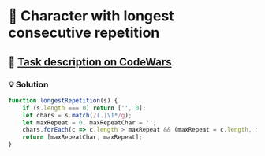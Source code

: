 # 📝 Character with longest consecutive repetition

## 🔗 [Task description on CodeWars](https://www.codewars.com/kata/586d6cefbcc21eed7a001155)

### 💡 Solution

```javascript
function longestRepetition(s) {
    if (s.length === 0) return ['', 0];
    let chars = s.match(/(.)\1*/g);
    let maxRepeat = 0, maxRepeatChar = '';
    chars.forEach(c => c.length > maxRepeat && (maxRepeat = c.length, maxRepeatChar = c[0]));
    return [maxRepeatChar, maxRepeat];
}
```
